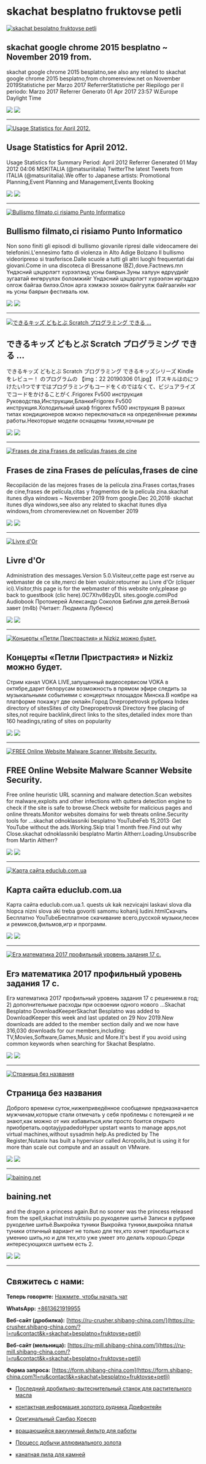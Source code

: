 # skachat besplatno fruktovse petli

<a href="https://swt.shibang-china.com/?l=ru&img&k=skachat+besplatno+fruktovse+petli" target="_blank">![skachat besplatno fruktovse petli](http://static.shibang-china.com/all-800x300/798.jpg)</a>

## skachat google chrome 2015 besplatno ~ November 2019 from.
skachat google chrome 2015 besplatno,see also any related to skachat google chrome 2015 besplatno,from chromereview.net on November 2019Statistiche per Marzo 2017 ReferrerStatistiche per Riepilogo per il periodo: Marzo 2017 Referrer Generato 01 Apr 2017 23:57 W.Europe Daylight Time


<a href="https://whatsapp.shibangsoft.com/WhatsApp.php" target="_blank" title="WhatsApp">![](http://static.shibang-china.com/icon/whatsapp.png)</a> <a href="https://swt.shibang-china.com/?l=ru&icon&k=skachat+besplatno+fruktovse+petli" target="_blank">![](http://static.shibang-china.com/icon/chat-ru.png)</a>

---

<a href="https://swt.shibang-china.com/?l=ru&img&k=skachat+besplatno+fruktovse+petli" target="_blank">![Usage Statistics for April 2012.](http://static.shibang-china.com/all-800x300/780.jpg)</a>

## Usage Statistics for April 2012.
Usage Statistics for Summary Period: April 2012 Referrer Generated 01 May 2012 04:06 MSKITALIA (@matsuriitalia) TwitterThe latest Tweets from ITALIA (@matsuriitalia).We offer to Japanese artists: Promotional Planning,Event Planning and Management,Events Booking


<a href="https://whatsapp.shibangsoft.com/WhatsApp.php" target="_blank" title="WhatsApp">![](http://static.shibang-china.com/icon/whatsapp.png)</a> <a href="https://swt.shibang-china.com/?l=ru&icon&k=skachat+besplatno+fruktovse+petli" target="_blank">![](http://static.shibang-china.com/icon/chat-ru.png)</a>

---

<a href="https://swt.shibang-china.com/?l=ru&img&k=skachat+besplatno+fruktovse+petli" target="_blank">![Bullismo filmato,ci risiamo Punto Informatico](http://static.shibang-china.com/all-800x300/1513.jpg)</a>

## Bullismo filmato,ci risiamo Punto Informatico
Non sono finiti gli episodi di bullismo giovanile ripresi dalle videocamere dei telefonini.L'ennesimo fatto di violenza in Alto Adige Bolzano Il bullismo videoripreso si trasferisce.Dalle scuole a tutti gli altri luoghi frequentati dai giovani.Come in una discoteca di Bressanone (BZ),dove.Factnews.mn Үндэсний цэцэрлэгт хүрээлэнд усны баярын.Зуны халуун өдрүүдийг зугаатай өнгөрүүлэх боломжийг Үндэсний цэцэрлэгт хүрээлэн иргэддээ олгож байгаа билээ.Олон арга хэмжээ зохион байгуулж байгаагийн нэг нь усны баярын фестиваль юм.


<a href="https://whatsapp.shibangsoft.com/WhatsApp.php" target="_blank" title="WhatsApp">![](http://static.shibang-china.com/icon/whatsapp.png)</a> <a href="https://swt.shibang-china.com/?l=ru&icon&k=skachat+besplatno+fruktovse+petli" target="_blank">![](http://static.shibang-china.com/icon/chat-ru.png)</a>

---

<a href="https://swt.shibang-china.com/?l=ru&img&k=skachat+besplatno+fruktovse+petli" target="_blank">![できるキッズ どもとぶ Scratch プログラミング できる …](http://static.shibang-china.com/all-800x300/201.jpg)</a>

## できるキッズ どもとぶ Scratch プログラミング できる …
できるキッズ どもとぶ Scratch プログラミング できるキッズシリーズ Kindle をレビュー！ のプログラムの 【img：22 20190306 01.jpg】 ITスキルはのにつけたい1つですではプログラミングもコードをくのではなくて、ビジュアライズでコードをかけることがく.Frigorex Fv500 инструкция Руководства,Инструкции,БланкиFrigorex Fv500 инструкция.Холодильный шкаф frigorex fv500 инструкция В разных типах кондиционеров можно переключаться на определённые режимы работы.Некоторые модели оснащены тихим,ночным ре


<a href="https://whatsapp.shibangsoft.com/WhatsApp.php" target="_blank" title="WhatsApp">![](http://static.shibang-china.com/icon/whatsapp.png)</a> <a href="https://swt.shibang-china.com/?l=ru&icon&k=skachat+besplatno+fruktovse+petli" target="_blank">![](http://static.shibang-china.com/icon/chat-ru.png)</a>

---

<a href="https://swt.shibang-china.com/?l=ru&img&k=skachat+besplatno+fruktovse+petli" target="_blank">![Frases de zina Frases de películas,frases de cine](http://static.shibang-china.com/all-800x300/1339.jpg)</a>

## Frases de zina Frases de películas,frases de cine
Recopilación de las mejores frases de la película zina.Frases cortas,frases de cine,frases de película,citas y fragmentos de la película zina.skachat itunes dlya windows ~ November 2019 from google.Dec 20,2018· skachat itunes dlya windows,see also any related to skachat itunes dlya windows,from chromereview.net on November 2019


<a href="https://whatsapp.shibangsoft.com/WhatsApp.php" target="_blank" title="WhatsApp">![](http://static.shibang-china.com/icon/whatsapp.png)</a> <a href="https://swt.shibang-china.com/?l=ru&icon&k=skachat+besplatno+fruktovse+petli" target="_blank">![](http://static.shibang-china.com/icon/chat-ru.png)</a>

---

<a href="https://swt.shibang-china.com/?l=ru&img&k=skachat+besplatno+fruktovse+petli" target="_blank">![Livre d'Or](http://static.shibang-china.com/all-800x300/1281.jpg)</a>

## Livre d'Or
Administration des messages.Version 5.0.Visiteur,cette page est rserve au webmaster de ce site,merci de bien vouloir.retourner au Livre d'Or (cliquer ici).Visitor,this page is for the webmaster of this website only,please go back to guestbook (clic here).0C7Xhv86zyDL sites.google.comiPod Audiobook Протоиерей Александр Соколов Библия для детей.Ветхий завет (m4b) (Читает: Людмила Лубенск)


<a href="https://whatsapp.shibangsoft.com/WhatsApp.php" target="_blank" title="WhatsApp">![](http://static.shibang-china.com/icon/whatsapp.png)</a> <a href="https://swt.shibang-china.com/?l=ru&icon&k=skachat+besplatno+fruktovse+petli" target="_blank">![](http://static.shibang-china.com/icon/chat-ru.png)</a>

---

<a href="https://swt.shibang-china.com/?l=ru&img&k=skachat+besplatno+fruktovse+petli" target="_blank">![Концерты «Петли Пристрастия» и Nizkiz можно будет.](http://static.shibang-china.com/all-800x300/690.jpg)</a>

## Концерты «Петли Пристрастия» и Nizkiz можно будет.
Стрим канал VOKA LIVE,запущенный видеосервисом VOKA в октябре,дарит белорусам возможность в прямом эфире следить за музыкальными событиями с концертных площадок Минска.В ноябре на платформе покажут две онлайн.Город Dnepropetrovsk рубрика Index directory of sitesSites of city Dnepropetrovsk Directory free placing of sites,not require backlink,direct links to the sites,detailed index more than 160 headings,rating of sites on popularity


<a href="https://whatsapp.shibangsoft.com/WhatsApp.php" target="_blank" title="WhatsApp">![](http://static.shibang-china.com/icon/whatsapp.png)</a> <a href="https://swt.shibang-china.com/?l=ru&icon&k=skachat+besplatno+fruktovse+petli" target="_blank">![](http://static.shibang-china.com/icon/chat-ru.png)</a>

---

<a href="https://swt.shibang-china.com/?l=ru&img&k=skachat+besplatno+fruktovse+petli" target="_blank">![FREE Online Website Malware Scanner Website Security.](http://static.shibang-china.com/all-800x300/470.jpg)</a>

## FREE Online Website Malware Scanner Website Security.
Free online heuristic URL scanning and malware detection.Scan websites for malware,exploits and other infections with quttera detection engine to check if the site is safe to browse.Check website for malicious pages and online threats.Monitor websites domains for web threats online.Security tools for …skachat odnoklassniki besplatno YouTubeFeb 15,2013· Get YouTube without the ads.Working.Skip trial 1 month free.Find out why Close.skachat odnoklassniki besplatno Martin Altherr.Loading.Unsubscribe from Martin Altherr?


<a href="https://whatsapp.shibangsoft.com/WhatsApp.php" target="_blank" title="WhatsApp">![](http://static.shibang-china.com/icon/whatsapp.png)</a> <a href="https://swt.shibang-china.com/?l=ru&icon&k=skachat+besplatno+fruktovse+petli" target="_blank">![](http://static.shibang-china.com/icon/chat-ru.png)</a>

---

<a href="https://swt.shibang-china.com/?l=ru&img&k=skachat+besplatno+fruktovse+petli" target="_blank">![Карта сайта educlub.com.ua](http://static.shibang-china.com/all-800x300/1523.jpg)</a>

## Карта сайта educlub.com.ua
Карта сайта educlub.com.ua.1. quests uk kak nezvicajni laskavi slova dla hlopca nizni slova aki treba govoriti samomu kohanij ludini.htmlСкачать Бесплатно YouTubeБесплатное скачивание всего,русской музыки,песен и ремиксов,фильмов,игр и программ.


<a href="https://whatsapp.shibangsoft.com/WhatsApp.php" target="_blank" title="WhatsApp">![](http://static.shibang-china.com/icon/whatsapp.png)</a> <a href="https://swt.shibang-china.com/?l=ru&icon&k=skachat+besplatno+fruktovse+petli" target="_blank">![](http://static.shibang-china.com/icon/chat-ru.png)</a>

---

<a href="https://swt.shibang-china.com/?l=ru&img&k=skachat+besplatno+fruktovse+petli" target="_blank">![Егэ математика 2017 профильный уровень задания 17 с.](http://static.shibang-china.com/all-800x300/680.jpg)</a>

## Егэ математика 2017 профильный уровень задания 17 с.
Егэ математика 2017 профильный уровень задания 17 с решением.в год; 2) дополнительные расходы при освоении одного нового …Skachat Besplatno DownloadKeeperSkachat Besplatno was added to DownloadKeeper this week and last updated on 29 Nov 2019.New downloads are added to the member section daily and we now have 316,030 downloads for our members,including: TV,Movies,Software,Games,Music and More.It's best if you avoid using common keywords when searching for Skachat Besplatno.


<a href="https://whatsapp.shibangsoft.com/WhatsApp.php" target="_blank" title="WhatsApp">![](http://static.shibang-china.com/icon/whatsapp.png)</a> <a href="https://swt.shibang-china.com/?l=ru&icon&k=skachat+besplatno+fruktovse+petli" target="_blank">![](http://static.shibang-china.com/icon/chat-ru.png)</a>

---

<a href="https://swt.shibang-china.com/?l=ru&img&k=skachat+besplatno+fruktovse+petli" target="_blank">![Страница без названия](http://static.shibang-china.com/all-800x300/406.jpg)</a>

## Страница без названия
Доброго времени суток,нижеприведённое сообщение предназначается мужчинам,которые стали отмечать у себя проблемы с потенцией и не знают,как можно от них избавиться,или просто боится открыто приобретать.oqotayjypadedoHyper upstart wants to manage apps,not virtual machines,without sysadmin help.As predicted by The Register,Nutanix has built a hypervisor called Acropolis,but is using it for more than scale out compute and an assault on VMware.


<a href="https://whatsapp.shibangsoft.com/WhatsApp.php" target="_blank" title="WhatsApp">![](http://static.shibang-china.com/icon/whatsapp.png)</a> <a href="https://swt.shibang-china.com/?l=ru&icon&k=skachat+besplatno+fruktovse+petli" target="_blank">![](http://static.shibang-china.com/icon/chat-ru.png)</a>

---

<a href="https://swt.shibang-china.com/?l=ru&img&k=skachat+besplatno+fruktovse+petli" target="_blank">![baining.net](http://static.shibang-china.com/all-800x300/123.jpg)</a>

## baining.net
and the dragon a princess again.But no sooner was the princess released from the spell,skachat instruktsiiu po.рукоделие шитьё Записи в рубрике рукоделие шитьё.Выкройка туники Выкройка туники,выкройка платья туники отличный вариант не только для тех,кто хочет приобщиться к умению шить,но и для тех,кто уже умеет это делать хорошо.Среди интересующихся шитьем есть 2.


<a href="https://whatsapp.shibangsoft.com/WhatsApp.php" target="_blank" title="WhatsApp">![](http://static.shibang-china.com/icon/whatsapp.png)</a> <a href="https://swt.shibang-china.com/?l=ru&icon&k=skachat+besplatno+fruktovse+petli" target="_blank">![](http://static.shibang-china.com/icon/chat-ru.png)</a>

---
## Свяжитесь с нами:

**Теперь говорите:** [Нажмите, чтобы начать чат](https://swt.shibang-china.com?l=ru&contact&k=skachat+besplatno+fruktovse+petli)

**WhatsApp:**  [+8613621919955](https://whatsapp.shibangsoft.com/WhatsApp.php)

**Веб-сайт (дробилка):** [https://ru-crusher.shibang-china.com/](https://ru-crusher.shibang-china.com/?l=ru&contact&k=skachat+besplatno+fruktovse+petli)

**Веб-сайт (мельница):** [https://ru-mill.shibang-china.com/](https://ru-mill.shibang-china.com/?l=ru&contact&k=skachat+besplatno+fruktovse+petli)

**Форма запроса:** [https://form.shibang-china.com](https://form.shibang-china.com?l=ru&contact&k=skachat+besplatno+fruktovse+petli)

* [Последний дробильно-вытеснительный станок для растительного масла](../20/%D0%9F%D0%BE%D1%81%D0%BB%D0%B5%D0%B4%D0%BD%D0%B8%D0%B9%20%D0%B4%D1%80%D0%BE%D0%B1%D0%B8%D0%BB%D1%8C%D0%BD%D0%BE-%D0%B2%D1%8B%D1%82%D0%B5%D1%81%D0%BD%D0%B8%D1%82%D0%B5%D0%BB%D1%8C%D0%BD%D1%8B%D0%B9%20%D1%81%D1%82%D0%B0%D0%BD%D0%BE%D0%BA%20%D0%B4%D0%BB%D1%8F%20%D1%80%D0%B0%D1%81%D1%82%D0%B8%D1%82%D0%B5%D0%BB%D1%8C%D0%BD%D0%BE%D0%B3%D0%BE%20%D0%BC%D0%B0%D1%81%D0%BB%D0%B0.md)

* [контактная информация золотого рудника Дрифонтейн](../16/%D0%BA%D0%BE%D0%BD%D1%82%D0%B0%D0%BA%D1%82%D0%BD%D0%B0%D1%8F%20%D0%B8%D0%BD%D1%84%D0%BE%D1%80%D0%BC%D0%B0%D1%86%D0%B8%D1%8F%20%D0%B7%D0%BE%D0%BB%D0%BE%D1%82%D0%BE%D0%B3%D0%BE%20%D1%80%D1%83%D0%B4%D0%BD%D0%B8%D0%BA%D0%B0%20%D0%94%D1%80%D0%B8%D1%84%D0%BE%D0%BD%D1%82%D0%B5%D0%B9%D0%BD.md)

* [Оригинальный Санбао Кресер](../20/%D0%9E%D1%80%D0%B8%D0%B3%D0%B8%D0%BD%D0%B0%D0%BB%D1%8C%D0%BD%D1%8B%D0%B9%20%D0%A1%D0%B0%D0%BD%D0%B1%D0%B0%D0%BE%20%D0%9A%D1%80%D0%B5%D1%81%D0%B5%D1%80.md)

* [вращающийся вакуумный фильтр для работы](../16/%D0%B2%D1%80%D0%B0%D1%89%D0%B0%D1%8E%D1%89%D0%B8%D0%B9%D1%81%D1%8F%20%D0%B2%D0%B0%D0%BA%D1%83%D1%83%D0%BC%D0%BD%D1%8B%D0%B9%20%D1%84%D0%B8%D0%BB%D1%8C%D1%82%D1%80%20%D0%B4%D0%BB%D1%8F%20%D1%80%D0%B0%D0%B1%D0%BE%D1%82%D1%8B.md)

* [Процесс добычи аллювиального золота](../19/%D0%9F%D1%80%D0%BE%D1%86%D0%B5%D1%81%D1%81%20%D0%B4%D0%BE%D0%B1%D1%8B%D1%87%D0%B8%20%D0%B0%D0%BB%D0%BB%D1%8E%D0%B2%D0%B8%D0%B0%D0%BB%D1%8C%D0%BD%D0%BE%D0%B3%D0%BE%20%D0%B7%D0%BE%D0%BB%D0%BE%D1%82%D0%B0.md)

* [канатная пила для камней](../16/%D0%BA%D0%B0%D0%BD%D0%B0%D1%82%D0%BD%D0%B0%D1%8F%20%D0%BF%D0%B8%D0%BB%D0%B0%20%D0%B4%D0%BB%D1%8F%20%D0%BA%D0%B0%D0%BC%D0%BD%D0%B5%D0%B9.md)